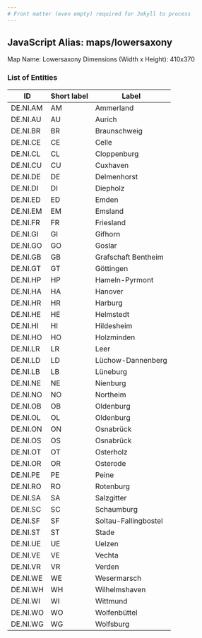 ```yaml
---
# Front matter (even empty) required for Jekyll to process
---
```


## JavaScript Alias: maps/lowersaxony

Map Name: Lowersaxony
Dimensions (Width x Height): 410x370





### List of Entities

ID | Short label | Label
---|---|---|
DE.NI.AM|AM|Ammerland
DE.NI.AU|AU|Aurich
DE.NI.BR|BR|Braunschweig
DE.NI.CE|CE|Celle
DE.NI.CL|CL|Cloppenburg
DE.NI.CU|CU|Cuxhaven
DE.NI.DE|DE|Delmenhorst
DE.NI.DI|DI|Diepholz
DE.NI.ED|ED|Emden
DE.NI.EM|EM|Emsland
DE.NI.FR|FR|Friesland
DE.NI.GI|GI|Gifhorn
DE.NI.GO|GO|Goslar
DE.NI.GB|GB|Grafschaft Bentheim
DE.NI.GT|GT|Göttingen
DE.NI.HP|HP|Hameln-Pyrmont
DE.NI.HA|HA|Hanover
DE.NI.HR|HR|Harburg
DE.NI.HE|HE|Helmstedt
DE.NI.HI|HI|Hildesheim
DE.NI.HO|HO|Holzminden
DE.NI.LR|LR|Leer
DE.NI.LD|LD|Lüchow-Dannenberg
DE.NI.LB|LB|Lüneburg
DE.NI.NE|NE|Nienburg
DE.NI.NO|NO|Northeim
DE.NI.OB|OB|Oldenburg
DE.NI.OL|OL|Oldenburg
DE.NI.ON|ON|Osnabrück
DE.NI.OS|OS|Osnabrück
DE.NI.OT|OT|Osterholz
DE.NI.OR|OR|Osterode
DE.NI.PE|PE|Peine
DE.NI.RO|RO|Rotenburg
DE.NI.SA|SA|Salzgitter
DE.NI.SC|SC|Schaumburg
DE.NI.SF|SF|Soltau-Fallingbostel
DE.NI.ST|ST|Stade
DE.NI.UE|UE|Uelzen
DE.NI.VE|VE|Vechta
DE.NI.VR|VR|Verden
DE.NI.WE|WE|Wesermarsch
DE.NI.WH|WH|Wilhelmshaven
DE.NI.WI|WI|Wittmund
DE.NI.WO|WO|Wolfenbüttel
DE.NI.WG|WG|Wolfsburg

